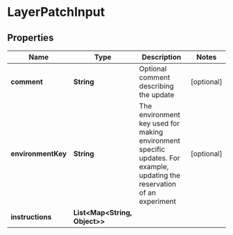 

# LayerPatchInput


## Properties

| Name | Type | Description | Notes |
|------------ | ------------- | ------------- | -------------|
|**comment** | **String** | Optional comment describing the update |  [optional] |
|**environmentKey** | **String** | The environment key used for making environment specific updates. For example, updating the reservation of an experiment |  [optional] |
|**instructions** | **List&lt;Map&lt;String, Object&gt;&gt;** |  |  |



